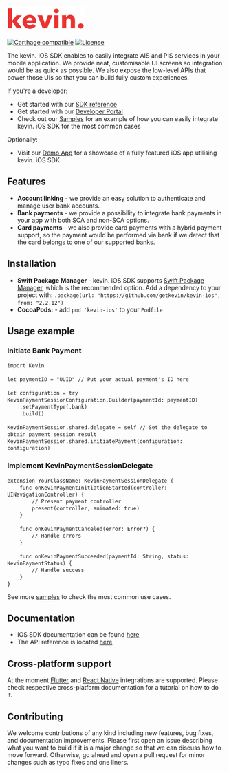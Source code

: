 ![kevin.](./images/logo.png)

[![Carthage compatible](https://img.shields.io/badge/Carthage-compatible-4BC51D.svg?style=flat)](https://github.com/Carthage/Carthage)
[![License](https://shields.io/badge/license-MIT-blue)](https://github.com/getkevin/kevin-ios/blob/master/LICENSE)

The kevin. iOS SDK enables to easily integrate AIS and PIS services in your mobile application. We provide neat, customisable UI screens so integration would be as quick as possible. We also expose the low-level APIs that power those UIs so that you can build fully custom experiences.

If you're a developer:

- Get started with our [SDK reference](https://developer.kevin.eu/home/mobile-sdk/getting-started)
- Get started with our [Developer Portal](https://developer.kevin.eu/home/mobile-sdk/ios)
- Check out our [Samples](https://github.com/getkevin/kevin-ios/tree/master/sample) for an example of how you can easily integrate kevin. iOS SDK for the most common cases

Optionally:

- Visit our [Demo App](https://github.com/getkevin/kevin-ios-demo) for a showcase of a fully featured iOS app utilising kevin. iOS SDK

## Features

- **Account linking** - we provide an easy solution to authenticate and manage user bank accounts.
- **Bank payments** - we provide a possibility to integrate bank payments in your app with both SCA and non-SCA options.
- **Card payments** - we also provide card payments with a hybrid payment support, so the payment would be performed via bank if we detect that the card belongs to one of our supported banks.

## Installation
- **Swift Package Manager** - kevin. iOS SDK supports [Swift Package Manager](https://www.swift.org/package-manager/), which is the recommended option. Add a dependency to your project with: `.package(url: "https://github.com/getkevin/kevin-ios", from: "2.2.12")`
- **CocoaPods:** - add `pod 'kevin-ios'` to your `Podfile`

## Usage example

### Initiate Bank Payment

```
import Kevin

let paymentID = "UUID" // Put your actual payment's ID here

let configuration = try KevinPaymentSessionConfiguration.Builder(paymentId: paymentID)
    .setPaymentType(.bank)
    .build()

KevinPaymentSession.shared.delegate = self // Set the delegate to obtain payment session result
KevinPaymentSession.shared.initiatePayment(configuration: configuration)

```

### Implement KevinPaymentSessionDelegate

```
extension YourClassName: KevinPaymentSessionDelegate {
    func onKevinPaymentInitiationStarted(controller: UINavigationController) {
        // Present payment controller
        present(controller, animated: true)
    }

    func onKevinPaymentCanceled(error: Error?) {
        // Handle errors
    }

    func onKevinPaymentSucceeded(paymentId: String, status: KevinPaymentStatus) {
        // Handle success
    }
}
```

See more [samples](https://github.com/getkevin/kevin-ios/tree/master/sample) to check the most common use cases.

## Documentation

- iOS SDK documentation can be found [here](https://developer.kevin.eu/home/mobile-sdk/ios)
- The API reference is located [here](https://api-reference.kevin.eu/public/platform/v0.3)

## Cross-platform support

At the moment [Flutter](https://developer.kevin.eu/home/mobile-sdk/flutter) and [React Native](https://developer.kevin.eu/home/mobile-sdk/react-native) integrations are supported. Please check respective cross-platform documentation for a tutorial on how to do it.

## Contributing

We welcome contributions of any kind including new features, bug fixes, and documentation improvements. Please first open an issue describing what you want to build if it is a major change so that we can discuss how to move forward. Otherwise, go ahead and open a pull request for minor changes such as typo fixes and one liners.
